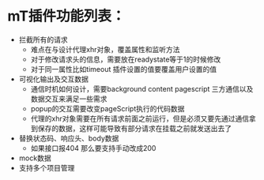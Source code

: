 # mT插件功能列表：

+ 拦截所有的请求
  - 难点在与设计代理xhr对象，覆盖属性和监听方法
  - 对于修改请求头的信息，需要放在readystate等于1的时候修改
  - 对于同一属性比如timeout 插件设置的值要覆盖用户设置的值
+ 可视化输出及交互数据
  - 通信时机如何设计，需要background content pagescript 三方通信以及数据交互来满足一些需求
  - popup的交互需要改变pageScript执行的代码数据
  - 代理的xhr对象需要在所有请求前面之前运行，但是必须又要先通过通信拿到保存的数据，这样可能导致有部分请求在挂载之前就发送出去了
+ 替换状态码、响应头、body数据
  - 如果接口报404 那么要支持手动改成200
+ mock数据
+ 支持多个项目管理

